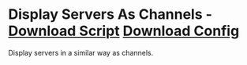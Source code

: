 # Display Servers As Channels - [Download Script](https://raw.githubusercontent.com/mwittrien/BetterDiscordAddons/master/PluginsV2/DisplayServersAsChannels/index.js) [Download Config](https://raw.githubusercontent.com/mwittrien/BetterDiscordAddons/master/PluginsV2/DisplayServersAsChannels/config.json)

Display servers in a similar way as channels.
